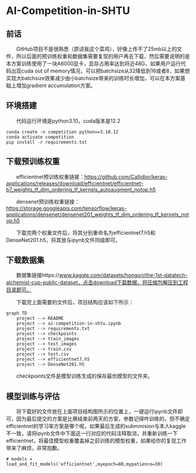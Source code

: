 # AI-Competition-in-SHTU
## 前话
&emsp;&emsp;GitHub项目不是很熟悉（原谅我这个菜鸡），好像上传不了25mb以上的文件，所以后面的预训练权重和数据集需要复现的用户再去下载，然后需要说明的是本方案训练使用了一块A6000显卡，显存占用率达到将近48G，如果用户运行代码出现cuda out of memory情况，可以把batchsize从32降低到16或者8，如果想实现大batchsize效果减少由小batchsize带来的训练时长增加，可以在本方案基础上增加gradient accumulation方案。
## 环境搭建
&emsp;&emsp;代码运行环境是python3.10，cuda版本是12.2

```
conda create -n competition python==3.10.12
conda activate competition
pip install -r requirements.txt
```
## 下载预训练权重
&emsp;&emsp;efficientnet预训练权重链接：https://github.com/Callidior/keras-applications/releases/download/efficientnet/efficientnet-b7_weights_tf_dim_ordering_tf_kernels_autoaugment_notop.h5

&emsp;&emsp;densenet预训练权重链接：https://storage.googleapis.com/tensorflow/keras-applications/densenet/densenet201_weights_tf_dim_ordering_tf_kernels_notop.h5

&emsp;&emsp;下载完两个权重文件后，将其分别重命名为efficientnet7.h5和DenseNet201.h5，将其放与ipynb文件同级即可。

## 下载数据集
&emsp;&emsp;数据集链接https://www.kaggle.com/datasets/hongori/the-1st-datatech-alchemist-cup-public-dataset，点击download下载数据，将压缩包解压到工程目录即可。

&emsp;&emsp;下载完上面需要的文件后，项目结构应该如下所示：
```mermaid
graph TD
    project --> README
    project --> ai-competition-in-shtu.ipynb
    project --> requirements.txt
    project --> checkpoints
    project --> train_images
    project --> test_images
    project --> train.csv
    project --> test.csv
    project --> efficientnet7.h5
    project --> DenseNet201.h5
```
&emsp;&emsp;checkpoints文件是模型训练生成的保存最优模型的文件夹。

## 模型训练与评估
&emsp;&emsp;将下载好的文件放在上面项目结构图所示的位置上，一键运行ipynb文件即可，因为最后提交的方案是比赛结束前两天的方案，参数记得咋训练的，但不确定efficientnet的学习率方案是哪个呢，如果最后生成的submmision与本人kaggle不一致，请将ipynb文件中下面这一行对应的代码注释取消，并重新训练一下efficientnet，将最佳模型权重覆盖掉之前训练的模型权重，如果给你的复现工作带来了麻烦，非常抱歉。

`# models = load_and_fit_models('efficientnet',myepoch=80,mypatience=30)`

